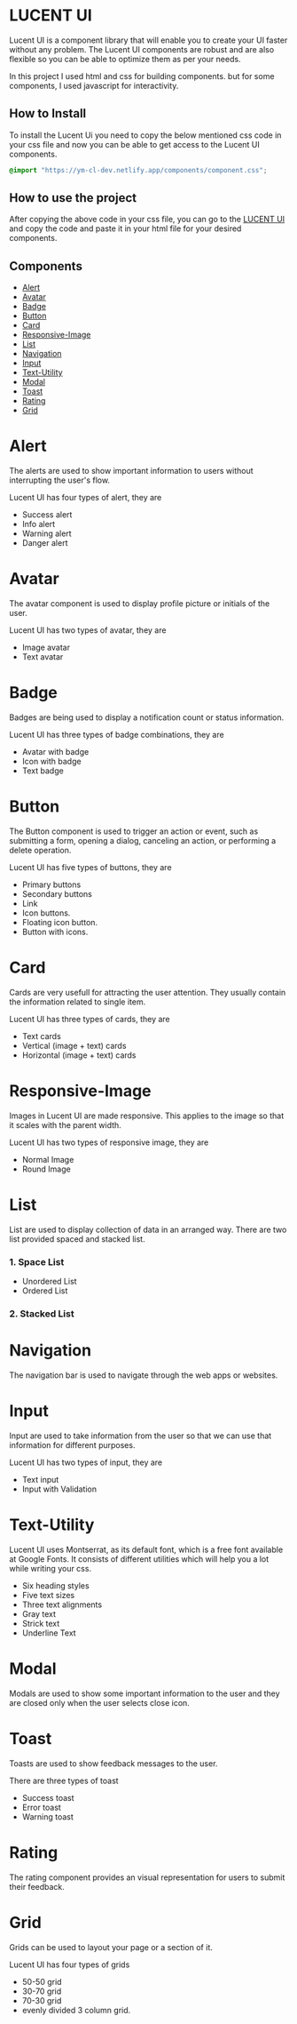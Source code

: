 # LUCENT UI

Lucent UI is a component library that will enable you to create your UI faster without any problem. The Lucent UI components are robust and are also flexible so you can be able to optimize them as per your needs.

In this project I used html and css for building components. but for some components, I used javascript for interactivity.

## How to Install

To install the Lucent Ui you need to copy the below mentioned css code in your css file and now you can be able to get access to the Lucent UI components.

```css
@import "https://ym-cl-dev.netlify.app/components/component.css";
```

## How to use the project

After copying the above code in your css file, you can go to the [LUCENT UI](http://ym-cl-dev.netlify.app/documentation) and copy the code and paste it in your html file for your desired components.

## Components

- [Alert](#Alert)
- [Avatar](#Avatar)
- [Badge](#Badge)
- [Button](#Button)
- [Card](#Card)
- [Responsive-Image](#Responsive-Image)
- [List](#List)
- [Navigation](#Navigation)
- [Input](#Inputs)
- [Text-Utility](#Text-Utility)
- [Modal](#Modal)
- [Toast](#Toast)
- [Rating](#Rating)
- [Grid](#Grid)


# Alert

The alerts are used to show  important information to users without interrupting the user's flow.

Lucent UI has four types of alert, they are
- Success alert
- Info alert
- Warning alert
- Danger alert


# Avatar

The avatar component is used to display profile picture or initials of the user.

Lucent UI has two types of avatar, they are

- Image avatar
- Text avatar


# Badge

Badges are being used to display a notification count or status information.

Lucent UI has three types of badge combinations, they are

- Avatar with badge
- Icon with badge
- Text badge


# Button

The Button component is used to trigger an action or event, such as submitting a form, opening a dialog, canceling an action, or performing a delete operation.

Lucent UI has five types of buttons, they are

- Primary buttons
- Secondary buttons
- Link
- Icon buttons.
- Floating icon button.
- Button with icons.


# Card

Cards are very usefull for attracting the user attention. They usually contain the information related to single item.

Lucent UI has three types of cards, they are

- Text cards
- Vertical (image + text) cards
- Horizontal (image + text) cards


# Responsive-Image

Images in Lucent UI are made responsive. This applies to the image so that it scales with the parent width.

Lucent UI has two types of responsive image, they are

- Normal Image
- Round Image


# List

List are used to display collection of data in an arranged way. There are two list provided spaced and stacked list.

### 1. Space List

- Unordered List
- Ordered List

### 2. Stacked List


# Navigation

The navigation bar is used to navigate through the web apps or websites.


# Input

Input are used to take information from the user so that we can use that information for different purposes.

Lucent UI has two types of input, they are

- Text input
- Input with Validation


# Text-Utility

Lucent UI uses Montserrat, as its default font, which is a free font available at Google Fonts. It consists of different utilities which will help you a lot while writing your css.

- Six heading styles
- Five text sizes
- Three text alignments
- Gray text
- Strick text
- Underline Text


# Modal

Modals are used to show some important information to the user and they are closed only when the user selects close icon.


# Toast

Toasts are used to show feedback messages to the user.

There are three types of toast

- Success toast
- Error toast
- Warning toast


# Rating

The rating component provides an visual representation for users to submit their feedback.


# Grid

Grids can be used to layout your page or a section of it.

Lucent UI has four types of grids

- 50-50 grid
- 30-70 grid
- 70-30 grid
- evenly divided 3 column grid.
